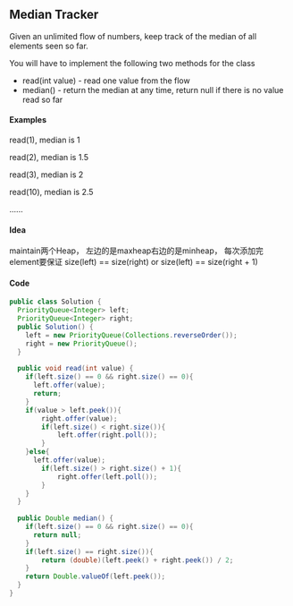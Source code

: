 ## Median Tracker
Given an unlimited flow of numbers, keep track of the median of all elements seen so far.

You will have to implement the following two methods for the class

* read(int value) - read one value from the flow
* median() - return the median at any time, return null if there is no value read so far
#### Examples

read(1), median is 1

read(2), median is 1.5

read(3), median is 2

read(10), median is 2.5

......

#### Idea
maintain两个Heap， 左边的是maxheap右边的是minheap， 每次添加完element要保证
size(left) == size(right) or size(left) == size(right + 1)

#### Code
```java
public class Solution {
  PriorityQueue<Integer> left;
  PriorityQueue<Integer> right;
  public Solution() {
    left = new PriorityQueue(Collections.reverseOrder());
    right = new PriorityQueue();
  }
  
  public void read(int value) {
    if(left.size() == 0 && right.size() == 0){
      left.offer(value);
      return;
    }
    if(value > left.peek()){
    	right.offer(value);
    	if(left.size() < right.size()){
    		left.offer(right.poll());
    	}
    }else{
      left.offer(value);
    	if(left.size() > right.size() + 1){
    		right.offer(left.poll());
    	}
    }
  }
  
  public Double median() {
    if(left.size() == 0 && right.size() == 0){
      return null;
    }
    if(left.size() == right.size()){
    	return (double)(left.peek() + right.peek()) / 2;
    }
    return Double.valueOf(left.peek());
  }
}

```